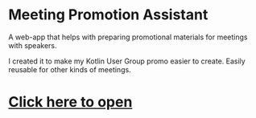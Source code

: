 # Meeting Promotion Assistant

A web-app that helps with preparing promotional materials for meetings with speakers.

I created it to make my Kotlin User Group promo easier to create. Easily reusable for other kinds of meetings.

# [Click here to open](https://krzema12.github.io/meeting-promotion-assistant/)

